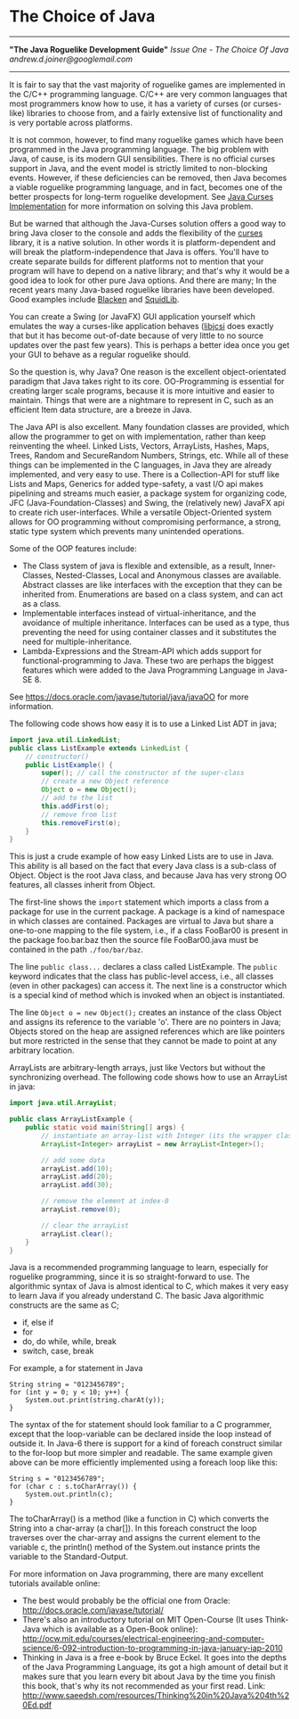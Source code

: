 # The Choice of Java

---

**"The Java Roguelike Development Guide"**
_Issue One - The Choice Of Java
andrew.d.joiner@googlemail.com_

---

It is fair to say that the vast majority of roguelike games are implemented in the C/C++ programming language. C/C++ are very common languages that most programmers know how to use, it has a variety of curses (or curses-like) libraries to choose from, and a fairly extensive list of functionality and is very portable across platforms.

It is not common, however, to find many roguelike games which have been programmed in the Java programming language. The big problem with Java, of cause, is its modern GUI sensibilities. There is no official curses support in Java, and the event model is strictly limited to non-blocking events. However, if these deficiencies can be removed, then Java becomes a viable roguelike programming language, and in fact, becomes one of the better prospects for long-term roguelike development. See [Java Curses Implementation](java_curses_implementation.md) for more information on solving this Java problem.

But be warned that although the Java-Curses solution offers a good way to bring Java closer to the console and adds the flexibility of the [curses](curses_library.md) library, it is a native solution. In other words it is platform-dependent and will break the platform-independence that Java is offers. You'll have to create separate builds for different platforms not to mention that your program will have to depend on a native library; and that's why it would be a good idea to look for other pure Java options. And there are many; In the recent years many Java-based roguelike libraries have been developed. Good examples include [Blacken](blacken.md) and [SquidLib](squidlib.md).

You can create a Swing (or JavaFX) GUI application yourself which emulates the way a curses-like application behaves ([libjcsi](libjcsi.md) does exactly that but it has become out-of-date because of very little to no source updates over the past few years). This is perhaps a better idea once you get your GUI to behave as a regular roguelike should.

So the question is, why Java? One reason is the excellent object-orientated paradigm that Java takes right to its core. OO-Programming is essential for creating larger scale programs, because it is more intuitive and easier to maintain. Things that were are a nightmare to represent in C, such as an efficient Item data structure, are a breeze in Java.

The Java API is also excellent. Many foundation classes are provided, which allow the programmer to get on with implementation, rather than keep reinventing the wheel. Linked Lists, Vectors, ArrayLists, Hashes, Maps, Trees, Random and SecureRandom Numbers, Strings, etc. While all of these things can be implemented in the C languages, in Java they are already implemented, and very easy to use. There is a Collection-API for stuff like Lists and Maps, Generics for added type-safety, a vast I/O api makes pipelining and streams much easier, a package system for organizing code, JFC (Java-Foundation-Classes) and Swing, the (relatively new) JavaFX api to create rich user-interfaces. While a versatile Object-Oriented system allows for OO programming without compromising performance, a strong, static type system which prevents many unintended operations.

Some of the OOP features include:

- The Class system of java is flexible and extensible, as a result, Inner-Classes, Nested-Classes, Local and Anonymous classes are available. Abstract classes are like interfaces with the exception that they can be inherited from. Enumerations are based on a class system, and can act as a class.
- Implementable interfaces instead of virtual-inheritance, and the avoidance of multiple inheritance. Interfaces can be used as a type, thus preventing the need for using container classes and it substitutes the need for multiple-inheritance.
- Lambda-Expressions and the Stream-API which adds support for functional-programming to Java. These two are perhaps the biggest features which were added to the Java Programming Language in Java-SE 8.

See <https://docs.oracle.com/javase/tutorial/java/javaOO> for more information.

The following code shows how easy it is to use a Linked List ADT in java;

```java
import java.util.LinkedList;
public class ListExample extends LinkedList {
    // constructor()
    public ListExample() {
        super(); // call the constructor of the super-class
        // create a new Object reference
        Object o = new Object();
        // add to the list
        this.addFirst(o);
        // remove from list
        this.removeFirst(o);
    }
}
```

This is just a crude example of how easy Linked Lists are to use in Java. This ability is all based on the fact that every Java class is a sub-class of Object. Object is the root Java class, and because Java has very strong OO features, all classes inherit from Object.

The first-line shows the `import` statement which imports a class from a package for use in the current package. A package is a kind of namespace in which classes are contained. Packages are virtual to Java but share a one-to-one mapping to the file system, i.e., if a class FooBar00 is present in the package foo.bar.baz then the source file FooBar00.java must be contained in the path `./foo/bar/baz`.

The line `public class...` declares a class called ListExample. The `public` keyword indicates that the class has public-level access, i.e., all classes (even in other packages) can access it. The next line is a constructor which is a special kind of method which is invoked when an object is instantiated.

The line `Object o = new Object();` creates an instance of the class Object and assigns its reference to the variable 'o'. There are no pointers in Java; Objects stored on the heap are assigned references which are like pointers but more restricted in the sense that they cannot be made to point at any arbitrary location.

ArrayLists are arbitrary-length arrays, just like Vectors but without the synchronizing overhead. The following code shows how to use an ArrayList in java:

```java
import java.util.ArrayList;

public class ArrayListExample {
    public static void main(String[] args) {
        // instantiate an array-list with Integer (its the wrapper class for int-datatype)
        ArrayList<Integer> arrayList = new ArrayList<Integer>();

        // add some data
        arrayList.add(10);
        arrayList.add(20);
        arrayList.add(30);

        // remove the element at index-0
        arrayList.remove(0);

        // clear the arrayList
        arrayList.clear();
    }
}
```

Java is a recommended programming language to learn, especially for roguelike programming, since it is so straight-forward to use. The algorithmic syntax of Java is almost identical to C, which makes it very easy to learn Java if you already understand C. The basic Java algorithmic constructs are the same as C;

- if, else if
- for
- do, do while, while, break
- switch, case, break

For example, a for statement in Java

```text
String string = "0123456789";
for (int y = 0; y < 10; y++) {
    System.out.print(string.charAt(y));
}
```

The syntax of the for statement should look familiar to a C programmer, except that the loop-variable can be declared inside the loop instead of outside it. In Java-6 there is support for a kind of foreach construct similar to the for-loop but more simpler and readable. The same example given above can be more efficiently implemented using a foreach loop like this:

```text
String s = "0123456789";
for (char c : s.toCharArray()) {
    System.out.println(c);
}
```

The toCharArray() is a method (like a function in C) which converts the String into a char-array (a char[]). In this foreach construct the loop traverses over the char-array and assigns the current element to the variable c, the println() method of the System.out instance prints the variable to the Standard-Output.

For more information on Java programming, there are many excellent tutorials available online:

- The best would probably be the official one from Oracle: <http://docs.oracle.com/javase/tutorial/>
- There's also an introductory tutorial on MIT Open-Course (It uses Think-Java which is available as a Open-Book online): <http://ocw.mit.edu/courses/electrical-engineering-and-computer-science/6-092-introduction-to-programming-in-java-january-iap-2010>
- Thinking in Java is a free e-book by Bruce Eckel. It goes into the depths of the Java Programming Language, its got a high amount of detail but it makes sure that you learn every bit about Java by the time you finish this book, that's why its not recommended as your first read. Link: <http://www.saeedsh.com/resources/Thinking%20in%20Java%204th%20Ed.pdf>
